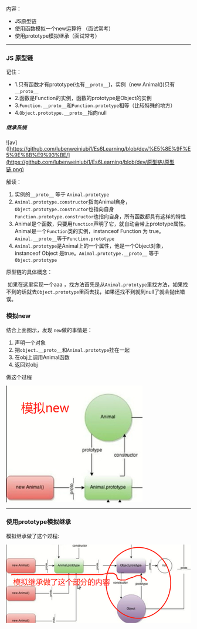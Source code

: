 内容：

* JS原型链
* 使用函数模拟一个new运算符 （面试常考）
* 使用prototype模拟继承（面试常考）



----

### JS 原型链

记住：

* 1.只有函数才有prototype(也有`__proto__`)，实例（new Animal())只有`__proto__`
* 2.函数是Function的实例，函数的prototype是Object的实例
* 3.`Function.__proto__`和`Function.prototype`相等（比较特殊的地方）
* 4.`Object.prototype.__proto__`指向null

##### 继承系统

![av]([https://github.com/lubenweiniubi1/Es6Learning/blob/dev/%E5%8E%9F%E5%9E%8B%E9%93%BE/](https://github.com/lubenweiniubi1/Es6Learning/blob/dev/原型链/原型链.png)

解读：

1. 实例的`__proto__` 等于 `Animal.prototype`
2.  `Animal.prototype.constructor`指向Animal自身，`Object.prototype.constructor`也指向自身`Function.prototype.constructor`也指向自身，所有函数都具有这样的特性
3. Animal是个函数，只要用`function`声明了它，就自动会带上prototype属性。Animal是一个`Function`类的实例，instanceof Function 为 true。`Animal.__proto__`等于`Function.prototype`
4. `Animal.prototype`是Animal上的一个属性，他是一个Object对象，instanceof Object 是true。`Animal.prototype.__proto__` 等于 `Object.prototype`



原型链的具体概念：

​    如果在这里实现一个aaa ，找方法首先是从`Animal.prototype`里找方法，如果找不到的话就去`Object.prototype`里面去找，如果还找不到就到null了就会抛出错误。



### 模拟new

结合上面图示，发现 `new`做的事情是：

1. 声明一个对象
2. 把`object.__proto__`和`Animal.prototype`挂在一起
3. 在obj上调用Animal函数
4. 返回对obj

做这个过程

![image-20201117230657802](./pic1.png)

----



### 使用prototype模拟继承

模拟继承做了这个过程:

![image-20201117231028172](.\pic2.png)
